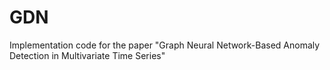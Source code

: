 # GDN
Implementation code for the paper "Graph Neural Network-Based Anomaly Detection in Multivariate Time Series"
